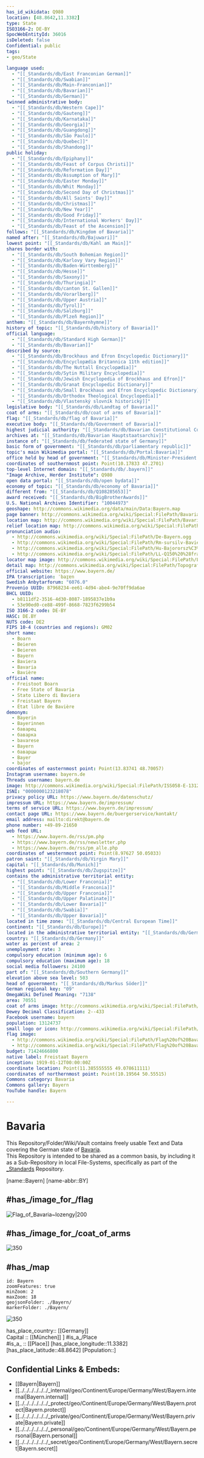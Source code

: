 ```yaml
---
has_id_wikidata: Q980
location: [48.8642,11.3382] 
type: State
ISO3166-2: DE-BY
SpocWebEntityId: 36016
isDeleted: false
Confidential: public
tags:
- geo/State

language used:
  - "[[_Standards/db/East Franconian German]]"
  - "[[_Standards/db/Swabian]]"
  - "[[_Standards/db/Main-Franconian]]"
  - "[[_Standards/db/Bavarian]]"
  - "[[_Standards/db/German]]"
twinned administrative body:
  - "[[_Standards/db/Western Cape]]"
  - "[[_Standards/db/Gauteng]]"
  - "[[_Standards/db/Karnataka]]"
  - "[[_Standards/db/Georgia]]"
  - "[[_Standards/db/Guangdong]]"
  - "[[_Standards/db/São Paulo]]"
  - "[[_Standards/db/Quebec]]"
  - "[[_Standards/db/Shandong]]"
public holiday:
  - "[[_Standards/db/Epiphany]]"
  - "[[_Standards/db/Feast of Corpus Christi]]"
  - "[[_Standards/db/Reformation Day]]"
  - "[[_Standards/db/Assumption of Mary]]"
  - "[[_Standards/db/Easter Monday]]"
  - "[[_Standards/db/Whit Monday]]"
  - "[[_Standards/db/Second Day of Christmas]]"
  - "[[_Standards/db/All Saints' Day]]"
  - "[[_Standards/db/Christmas]]"
  - "[[_Standards/db/New Year]]"
  - "[[_Standards/db/Good Friday]]"
  - "[[_Standards/db/International Workers' Day]]"
  - "[[_Standards/db/Feast of the Ascension]]"
follows: "[[_Standards/db/Kingdom of Bavaria]]"
named after: "[[_Standards/db/Bajuwari]]"
lowest point: "[[_Standards/db/Kahl am Main]]"
shares border with:
  - "[[_Standards/db/South Bohemian Region]]"
  - "[[_Standards/db/Karlovy Vary Region]]"
  - "[[_Standards/db/Baden-Württemberg]]"
  - "[[_Standards/db/Hesse]]"
  - "[[_Standards/db/Saxony]]"
  - "[[_Standards/db/Thuringia]]"
  - "[[_Standards/db/canton St. Gallen]]"
  - "[[_Standards/db/Vorarlberg]]"
  - "[[_Standards/db/Upper Austria]]"
  - "[[_Standards/db/Tyrol]]"
  - "[[_Standards/db/Salzburg]]"
  - "[[_Standards/db/Plzeň Region]]"
anthem: "[[_Standards/db/Bayernhymne]]"
history of topic: "[[_Standards/db/history of Bavaria]]"
official language:
  - "[[_Standards/db/Standard High German]]"
  - "[[_Standards/db/Bavarian]]"
described by source:
  - "[[_Standards/db/Brockhaus and Efron Encyclopedic Dictionary]]"
  - "[[_Standards/db/Encyclopædia Britannica 11th edition]]"
  - "[[_Standards/db/The Nuttall Encyclopædia]]"
  - "[[_Standards/db/Sytin Military Encyclopedia]]"
  - "[[_Standards/db/Jewish Encyclopedia of Brockhaus and Efron]]"
  - "[[_Standards/db/Granat Encyclopedic Dictionary]]"
  - "[[_Standards/db/Small Brockhaus and Efron Encyclopedic Dictionary]]"
  - "[[_Standards/db/Orthodox Theological Encyclopedia]]"
  - "[[_Standards/db/Vlastenský slovník historický]]"
legislative body: "[[_Standards/db/Landtag of Bavaria]]"
coat of arms: "[[_Standards/db/coat of arms of Bavaria]]"
flag: "[[_Standards/db/flag of Bavaria]]"
executive body: "[[_Standards/db/Government of Bavaria]]"
highest judicial authority: "[[_Standards/db/Bavarian Constitutional Court]]"
archives at: "[[_Standards/db/Bavarian Hauptstaatsarchiv]]"
instance of: "[[_Standards/db/federated state of Germany]]"
basic form of government: "[[_Standards/db/parliamentary republic]]"
topic's main Wikimedia portal: "[[_Standards/db/Portal:Bavaria]]"
office held by head of government: "[[_Standards/db/Minister-President of Bavaria]]"
coordinates of southernmost point: Point(10.17833 47.2701)
top-level Internet domain: "[[_Standards/db/.bayern]]"
"Image Archive, Herder Institute": Q980
open data portal: "[[_Standards/db/open bydata]]"
economy of topic: "[[_Standards/db/economy of Bavaria]]"
different from: "[[_Standards/db/Q108285653]]"
award received: "[[_Standards/db/BigBrotherAwards]]"
U.S. National Archives Identifier: "10044973"
geoshape: http://commons.wikimedia.org/data/main/Data:Bayern.map
page banner: http://commons.wikimedia.org/wiki/Special:FilePath/Bavaria%20banner%20Neuschwanstein%20Castle.jpg
location map: http://commons.wikimedia.org/wiki/Special:FilePath/Bavaria%20location%20map.svg
relief location map: http://commons.wikimedia.org/wiki/Special:FilePath/Bavaria%20relief%20location%20map.jpg
pronunciation audio:
  - http://commons.wikimedia.org/wiki/Special:FilePath/De-Bayern.ogg
  - http://commons.wikimedia.org/wiki/Special:FilePath/Rm-sursilv-Baviera.flac
  - http://commons.wikimedia.org/wiki/Special:FilePath/Hu-Bajororsz%C3%A1g.ogg
  - http://commons.wikimedia.org/wiki/Special:FilePath/LL-Q150%20%28fra%29-Fabricio%20Cardenas%20%28BiblioCanet66%29-Bavi%C3%A8re.wav
locator map image: http://commons.wikimedia.org/wiki/Special:FilePath/Locator%20map%20Bavaria%20in%20Germany.svg
detail map: http://commons.wikimedia.org/wiki/Special:FilePath/Topografische%20Karte%20Bayern.tif
official website: https://www.bayern.de/
IPA transcription: ˈbaɪ̯ɐn
Swedish Anbytarforum: "6076.0"
Provenio UUID: 87968234-ee61-4d94-abe4-9e70ff9da6ae
BHCL UUID:
  - b8111df2-3516-4d30-8087-1895837e1b9a
  - 53e90ed0-ce88-499f-8668-7823f6299b54
ISO 3166-2 code: DE-BY
HASC: DE.BY
NUTS code: DE2
FIPS 10-4 (countries and regions): GM02
short name:
  - Boarn
  - Beieren
  - Beieren
  - Bayern
  - Baviera
  - Bavaria
  - Bavière
official name:
  - Freistoot Boarn
  - Free State of Bavaria
  - Stato Libero di Baviera
  - Freistaat Bayern
  - État libre de Bavière
demonym:
  - Bayerin
  - Bayerinnen
  - баварец
  - баварка
  - bavarese
  - Bayern
  - баварцы
  - Bayer
  - bajor
coordinates of easternmost point: Point(13.83741 48.70057)
Instagram username: bayern.de
Threads username: bayern.de
image: http://commons.wikimedia.org/wiki/Special:FilePath/ISS058-E-13128%20-%20View%20of%20Germany.jpg
ISNI: "0000000123218078"
privacy policy URL: https://www.bayern.de/datenschutz/
impressum URL: https://www.bayern.de/impressum/
terms of service URL: https://www.bayern.de/impressum/
contact page URL: https://www.bayern.de/buergerservice/kontakt/
email address: mailto:direkt@bayern.de
phone number: +49-89-21650
web feed URL:
  - https://www.bayern.de/rss/pm.php
  - https://www.bayern.de/rss/newsletter.php
  - https://www.bayern.de/rss/pm_alle.php
coordinates of westernmost point: Point(8.97627 50.05033)
patron saint: "[[_Standards/db/Virgin Mary]]"
capital: "[[_Standards/db/Munich]]"
highest point: "[[_Standards/db/Zugspitze]]"
contains the administrative territorial entity:
  - "[[_Standards/db/Lower Franconia]]"
  - "[[_Standards/db/Middle Franconia]]"
  - "[[_Standards/db/Upper Franconia]]"
  - "[[_Standards/db/Upper Palatinate]]"
  - "[[_Standards/db/Lower Bavaria]]"
  - "[[_Standards/db/Swabia]]"
  - "[[_Standards/db/Upper Bavaria]]"
located in time zone: "[[_Standards/db/Central European Time]]"
continent: "[[_Standards/db/Europe]]"
located in the administrative territorial entity: "[[_Standards/db/Germany]]"
country: "[[_Standards/db/Germany]]"
water as percent of area: 2
unemployment rate: 3
compulsory education (minimum age): 6
compulsory education (maximum age): 18
social media followers: 24100
part of: "[[_Standards/db/Southern Germany]]"
elevation above sea level: 503
head of government: "[[_Standards/db/Markus Söder]]"
German regional key: "09"
OmegaWiki Defined Meaning: "7138"
area: 70551
coat of arms image: http://commons.wikimedia.org/wiki/Special:FilePath/Coat%20of%20arms%20of%20Bavaria.svg
Dewey Decimal Classification: 2--433
Facebook username: bayern
population: 13124737
small logo or icon: http://commons.wikimedia.org/wiki/Special:FilePath/Flag%20of%20Bavaria%20%28lozengy%29.svg
flag image:
  - http://commons.wikimedia.org/wiki/Special:FilePath/Flag%20of%20Bavaria%20%28lozengy%29.svg
  - http://commons.wikimedia.org/wiki/Special:FilePath/Flag%20of%20Bavaria%20%28striped%29.svg
budget: 71424666800
native label: Freistaat Bayern
inception: 1919-01-12T00:00:00Z
coordinate location: Point(11.385555555 49.078611111)
coordinates of northernmost point: Point(10.19564 50.55515)
Commons category: Bavaria
Commons gallery: Bayern
YouTube handle: Bayern

---
```


# Bavaria 

This Repository/Folder/Wiki/Vault contains freely usable Text and Data 
covering the German state of [Bavaria]().   
This Repository is intended to be shared as a common basis, 
by including it as a Sub-Repository in local File-Systems,
specifically as part of the [\_Standards](https://github.com/SpocWiki/_Standards) Repository. 

[name::Bayern] 
[name-abbr::BY] 

## #has_/image_for_/flag

![Flag_of_Bavaria~lozengy|200](Flag_of_Bavaria~lozengy.svg) 

## #has_/image_for_/coat_of_arms 

![350](Coat_of_arms_of_Bavaria.svg) 

## #has_/map 

```leaflet
id: Bayern
zoomFeatures: true 
minZoom: 2 
maxZoom: 18
geojsonFolder: ./Bayern/
markerFolder: ./Bayern/
```


![350](Coat_of_arms_of_Bavaria.svg) 

has_place_country:: [[Germany]]  
Capital ::  [[München]] ] 
#is_a_/Place  
#is_a_ :: [[Place]] 
[has_place_longitude::11.3382] 
[has_place_latitude::48.8642] 
[Population::] 



## Confidential Links & Embeds: 
- [[Bayern|Bayern]] 
- [[../../../../../../_internal/geo/Continent/Europe/Germany/West/Bayern.internal|Bayern.internal]] 
- [[../../../../../../_protect/geo/Continent/Europe/Germany/West/Bayern.protect|Bayern.protect]] 
- [[../../../../../../_private/geo/Continent/Europe/Germany/West/Bayern.private|Bayern.private]] 
- [[../../../../../../_personal/geo/Continent/Europe/Germany/West/Bayern.personal|Bayern.personal]] 
- [[../../../../../../_secret/geo/Continent/Europe/Germany/West/Bayern.secret|Bayern.secret]] 

